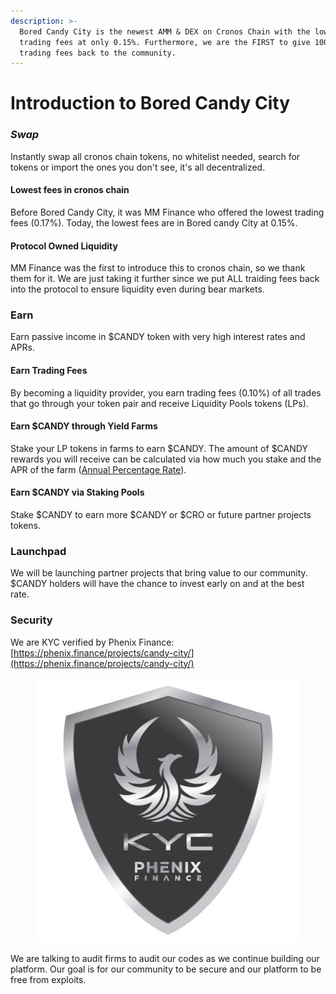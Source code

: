 ```yaml
---
description: >-
  Bored Candy City is the newest AMM & DEX on Cronos Chain with the lowest
  trading fees at only 0.15%. Furthermore, we are the FIRST to give 100% of the
  trading fees back to the community.
---
```


# Introduction to Bored Candy City

### _**Swap**_ <a href="#user-content-trade" id="user-content-trade"></a>

Instantly swap all cronos chain tokens, no whitelist needed, search for tokens or import the ones you don't see, it's all decentralized.

#### **Lowest fees in cronos chain** <a href="#user-content-lower-fees" id="user-content-lower-fees"></a>

Before Bored Candy City, it was MM Finance who offered the lowest trading fees (0.17%). Today, the lowest fees are in Bored candy City at 0.15%.

#### **Protocol Owned Liquidity** <a href="#user-content-decentralized" id="user-content-decentralized"></a>

MM Finance was the first to introduce this to cronos chain, so we thank them for it. We are just taking it further since we put ALL traiding fees back into the protocol to ensure liquidity even during bear markets.

### **Earn** <a href="#user-content-earn" id="user-content-earn"></a>

Earn passive income in $CANDY token with very high interest rates and APRs.

#### **Earn Trading Fees** <a href="#user-content-earn-trading-fees" id="user-content-earn-trading-fees"></a>

By becoming a liquidity provider, you earn trading fees (0.10%) of all trades that go through your token pair and receive Liquidity Pools tokens (LPs).

#### **Earn $CANDY through Yield Farms** <a href="#user-content-earn-baby-via-yield-farms" id="user-content-earn-baby-via-yield-farms"></a>

Stake your LP tokens in farms to earn $CANDY. The amount of $CANDY rewards you will receive can be calculated via how much you stake and the APR of the farm ([Annual Percentage Rate](https://www.investopedia.com/terms/a/apr.asp)).

#### **Earn $CANDY** **via Staking Pools** <a href="#user-content-earn-tokens-via-snack-pools" id="user-content-earn-tokens-via-snack-pools"></a>

Stake $CANDY to earn more $CANDY or $CRO or future partner projects tokens.

### Launchpad

We will be launching partner projects that bring value to our community. $CANDY holders will have the chance to invest early on and at the best rate.

### Security <a href="#user-content-security" id="user-content-security"></a>

We are KYC verified by Phenix Finance: [https://phenix.finance/projects/candy-city/](https://phenix.finance/projects/candy-city/)

<figure><img src=".gitbook/assets/photo_2022-09-08 16.06.10.jpeg" alt=""><figcaption></figcaption></figure>

We are talking to audit firms to audit our codes as we continue building our platform. Our goal is for our community to be secure and our platform to be free from exploits.
